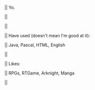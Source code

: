 || Yo.

||

||

|| Have used (doesn't mean I'm good at it):

|| Java, Pascal, HTML, English

||

|| Likes:

|| RPGs, RTGame, Arknight, Manga

||

<!---
Roberika/Roberika is a ✨ special ✨ repository because its `README.md` (this file) appears on your GitHub profile.
You can click the Preview link to take a look at your changes.
--->
